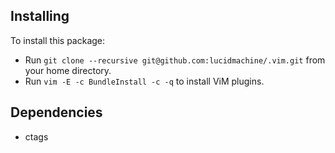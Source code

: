 ## Installing
To install this package:
* Run `git clone --recursive git@github.com:lucidmachine/.vim.git` from your home directory.
* Run `vim -E -c BundleInstall -c -q` to install ViM plugins.

## Dependencies
* ctags
